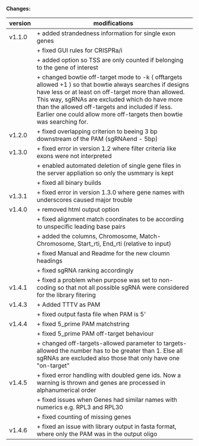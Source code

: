 **Changes:**

| version | modifications |
| ------------- | ------------- |
|v1.1.0|+   added strandedness information for single exon genes |
| |+   fixed GUI rules for CRISPRa/i |
| |+   added option so TSS are only counted if belonging to the gene of interest |
| |+   changed bowtie off-target mode to -k ( offtargets allowed +1 ) so that bowtie always searches if designs have less or at least on off-target more than allowed. This way, sgRNAs are excluded which do have more than the allowed off-targets and included if less. Earlier one could allow more off-targets then bowtie was searching for. |
|v1.2.0|+   fixed overlapping criterion to beeing 3 bp downstream of the PAM (sgRNAend - 5bp) |
|v1.3.0|+   fixed error in version 1.2 where filter criteria like exons were not interpreted |
| |+   enabled automated deletion of single gene files in the server appliation so only the usmmary is kept|
| |+   fixed all binary builds |
|v1.3.1|+   fixed error in version 1.3.0 where gene names with underscores caused major trouble |
|v1.4.0|+   removed html output option |
| |+   fixed alignment match coordinates to be according to unspecific leading base pairs |
| |+   added the columns, Chromosome, Match-Chromosome, Start_rti, End_rti (relative to input) |
| |+   fixed Manual and Readme for the new cloumn headings |
| |+   fixed sgRNA ranking accordingly |
|v1.4.1|+   fixed a problem when purpose was set to non-coding so that not all possible sgRNA were considered for the library fitering |
|v1.4.3|+   Added TTTV as PAM |
| |+   fixed output fasta file when PAM is 5' |
|v1.4.4|+   fixed 5_prime PAM matchstring |
| |+   fixed 5_prime PAM off-target behaviour |
| |+   changed off-targets-allowed parameter to targets-allowed the number has to be greater than 1. Else all sgRNAs are excluded also those that only have one \"on-target\" |
|v1.4.5|+   fixed error handling with doubled gene ids. Now a warning is thrown and genes are processed in alphanumerical order |
| |+   fixed issues when Genes had similar names with numerics e.g. RPL3 and RPL30 |
| |+   fixed counting of missing genes|
|v1.4.6|+   fixed an issue with library output in fasta format, where only the PAM was in the output oligo |
